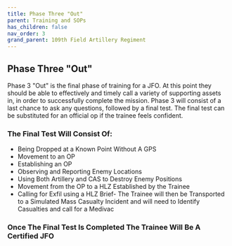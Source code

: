 ```yaml
---
title: Phase Three "Out"
parent: Training and SOPs
has_children: false
nav_order: 3
grand_parent: 109th Field Artillery Regiment
---
```

## Phase Three "Out"
Phase 3 "Out" is the final phase of training for a JFO. At this point they should be able to effectively and timely call a variety of supporting assets in, in order to successfully complete the mission. Phase 3 will consist of a last chance to ask any questions, followed by a final test. The final test can be substituted for an official op if the trainee feels confident.

### The Final Test Will Consist Of:
- Being Dropped at a Known Point Without A GPS
- Movement to an OP
- Establishing an OP
- Observing and Reporting Enemy Locations
- Using Both Artillery and CAS to Destroy Enemy Positions
- Movement from the OP to a HLZ Established by the Trainee
- Calling for Exfil using a HLZ Brief- The Trainee will then be Transported to a Simulated Mass Casualty Incident and will need to Identify Casualties and call for a Medivac

### Once The Final Test Is Completed The Trainee Will Be A Certified JFO